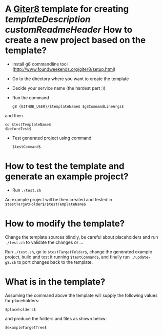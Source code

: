 A [Giter8](http://www.foundweekends.org/giter8/) template for creating $templateDescription$
$customReadmeHeader$
How to create a new project based on the template?
==

* Install g8 commandline tool (http://www.foundweekends.org/giter8/setup.html)
* Go to the directory where you want to create the template
* Decide your service name (the hardest part :))
* Run the command

    `g8 {GITHUB_USER}/$templateName$ $g8CommandLineArgs$`
    
and then
    
    cd $testTemplateName$
    $beforeTest$
  
* Test generated project using command 

    `$testCommand$`
    

How to test the template and generate an example project?
==

* Run `./test.sh` 

An example project will be then created and tested in `$testTargetFolder$/$testTemplateName$`

How to modify the template?
==

Change the template sources blindly, 
be careful about placeholders and run `./test.sh` to validate the changes
or ... 

Run `./test.sh`, go to `$testTargetFolder$`, 
change the generated example project, 
build and test it running `$testCommand$`,
and finally run `./update-g8.sh` to port changes back to the template.

What is in the template?
==

Assuming the command above 
the template will supply the following values for placeholders:

    $placeholders$

and produce the folders and files as shown below:

    $exampleTargetTree$